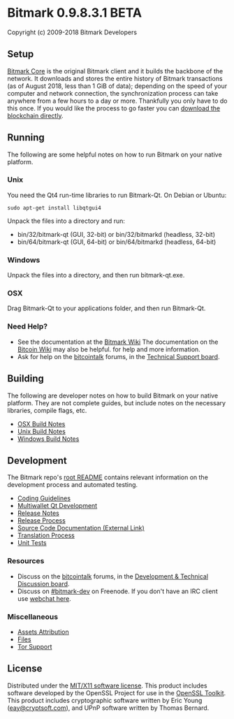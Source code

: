 Bitmark 0.9.8.3.1	BETA
===========================================

Copyright (c) 2009-2018 Bitmark Developers


Setup
---------------------
[Bitmark Core](http://bitmark.io/en/download) is the original Bitmark client and it builds the backbone of the network. It downloads and stores the entire history of Bitmark transactions (as of August 2018, less than 1 GiB of data); depending on the speed of your computer and network connection, the synchronization process can take anywhere from a few hours to a day or more. Thankfully you only have to do this once. If you would like the process to go faster you can [download the blockchain directly](bootstrap.md).

Running
---------------------
The following are some helpful notes on how to run Bitmark on your native platform. 

### Unix

You need the Qt4 run-time libraries to run Bitmark-Qt. On Debian or Ubuntu:

	sudo apt-get install libqtgui4

Unpack the files into a directory and run:

- bin/32/bitmark-qt (GUI, 32-bit) or bin/32/bitmarkd (headless, 32-bit)
- bin/64/bitmark-qt (GUI, 64-bit) or bin/64/bitmarkd (headless, 64-bit)



### Windows

Unpack the files into a directory, and then run bitmark-qt.exe.

### OSX

Drag Bitmark-Qt to your applications folder, and then run Bitmark-Qt.

### Need Help?

* See the documentation at the [Bitmark Wiki](https://github.com/project-bitmark/bitmark/wiki) The documentation on the [Bitcoin Wiki](https://en.bitmark.it/wiki/Main_Page) may also be helpful.
for help and more information.
* Ask for help on the [bitcointalk](https://bitcointalk.org/index.php?topic=3169983.0) forums, in the [Technical Support board](https://bitcointalk.org/index.php?board=4.0).

Building
---------------------
The following are developer notes on how to build Bitmark on your native platform. They are not complete guides, but include notes on the necessary libraries, compile flags, etc.

- [OSX Build Notes](build-osx.md)
- [Unix Build Notes](build-unix.md)
- [Windows Build Notes](build-msw.md)

Development
---------------------
The Bitmark repo's [root README](https://github.com/project-bitmark/bitmark/blob/master/README.md) contains relevant information on the development process and automated testing.

- [Coding Guidelines](coding.md)
- [Multiwallet Qt Development](multiwallet-qt.md)
- [Release Notes](release-notes.md)
- [Release Process](release-process.md)
- [Source Code Documentation (External Link)](https://dev.visucore.com/bitmark/doxygen/)
- [Translation Process](translation_process.md)
- [Unit Tests](unit-tests.md)

### Resources
* Discuss on the [bitcointalk](https://bitcointalk.org/) forums, in the [Development & Technical Discussion board](https://bitcointalk.org/index.php?board=6.0).
* Discuss on [#bitmark-dev](http://webchat.freenode.net/?channels=bitmark) on Freenode. If you don't have an IRC client use [webchat here](http://webchat.freenode.net/?channels=bitmark-dev).

### Miscellaneous
- [Assets Attribution](assets-attribution.md)
- [Files](files.md)
- [Tor Support](tor.md)

License
---------------------
Distributed under the [MIT/X11 software license](http://www.opensource.org/licenses/mit-license.php).
This product includes software developed by the OpenSSL Project for use in the [OpenSSL Toolkit](http://www.openssl.org/). This product includes cryptographic software written by Eric Young ([eay@cryptsoft.com](mailto:eay@cryptsoft.com)), and UPnP software written by Thomas Bernard.

